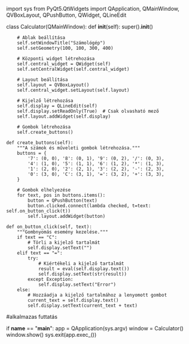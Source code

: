 import sys
from PyQt5.QtWidgets import QApplication, QMainWindow, QVBoxLayout, QPushButton, QWidget, QLineEdit

class Calculator(QMainWindow):
    def __init__(self):
        super().__init__()

        # Ablak beállítása
        self.setWindowTitle("Számológép")
        self.setGeometry(100, 100, 300, 400)

        # Központi widget létrehozása
        self.central_widget = QWidget(self)
        self.setCentralWidget(self.central_widget)

        # Layout beállítása
        self.layout = QVBoxLayout()
        self.central_widget.setLayout(self.layout)

        # Kijelző létrehozása
        self.display = QLineEdit(self)
        self.display.setReadOnly(True)  # Csak olvasható mező
        self.layout.addWidget(self.display)

        # Gombok létrehozása
        self.create_buttons()

    def create_buttons(self):
        """A számok és műveleti gombok létrehozása."""
        buttons = {
            '7': (0, 0), '8': (0, 1), '9': (0, 2), '/': (0, 3),
            '4': (1, 0), '5': (1, 1), '6': (1, 2), '*': (1, 3),
            '1': (2, 0), '2': (2, 1), '3': (2, 2), '-': (2, 3),
            '0': (3, 0), 'C': (3, 1), '=': (3, 2), '+': (3, 3),
        }

        # Gombok elhelyezése
        for text, pos in buttons.items():
            button = QPushButton(text)
            button.clicked.connect(lambda checked, t=text: self.on_button_click(t))
            self.layout.addWidget(button)

    def on_button_click(self, text):
        """Gombnyomás esemény kezelése."""
        if text == "C":
            # Törli a kijelző tartalmát
            self.display.setText("")
        elif text == "=":
            try:
                # Kiértékeli a kijelző tartalmát
                result = eval(self.display.text())
                self.display.setText(str(result))
            except Exception:
                self.display.setText("Error")
        else:
            # Hozzáadja a kijelző tartalmához a lenyomott gombot
            current_text = self.display.text()
            self.display.setText(current_text + text)

#alkalmazas futtatás

if __name__ == "__main__":
    app = QApplication(sys.argv)
    window = Calculator()
    window.show()
    sys.exit(app.exec_())
    
  

